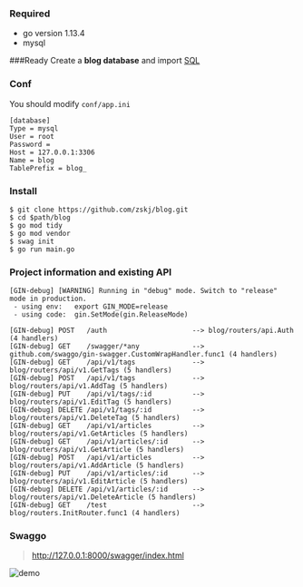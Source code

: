 ### Required
- go version 1.13.4
- mysql

###Ready
Create a **blog database** and import [SQL](https://github.com/zskj/blog/blob/master/docs/sql/blog.sql)

### Conf

You should modify `conf/app.ini`

```
[database]
Type = mysql
User = root
Password =
Host = 127.0.0.1:3306
Name = blog
TablePrefix = blog_
```
### Install
```
$ git clone https://github.com/zskj/blog.git
$ cd $path/blog
$ go mod tidy
$ go mod vendor
$ swag init
$ go run main.go
```
### Project information and existing API
```
[GIN-debug] [WARNING] Running in "debug" mode. Switch to "release" mode in production.
 - using env:   export GIN_MODE=release
 - using code:  gin.SetMode(gin.ReleaseMode)

[GIN-debug] POST   /auth                     --> blog/routers/api.Auth (4 handlers)
[GIN-debug] GET    /swagger/*any             --> github.com/swaggo/gin-swagger.CustomWrapHandler.func1 (4 handlers)
[GIN-debug] GET    /api/v1/tags              --> blog/routers/api/v1.GetTags (5 handlers)
[GIN-debug] POST   /api/v1/tags              --> blog/routers/api/v1.AddTag (5 handlers)
[GIN-debug] PUT    /api/v1/tags/:id          --> blog/routers/api/v1.EditTag (5 handlers)
[GIN-debug] DELETE /api/v1/tags/:id          --> blog/routers/api/v1.DeleteTag (5 handlers)
[GIN-debug] GET    /api/v1/articles          --> blog/routers/api/v1.GetArticles (5 handlers)
[GIN-debug] GET    /api/v1/articles/:id      --> blog/routers/api/v1.GetArticle (5 handlers)
[GIN-debug] POST   /api/v1/articles          --> blog/routers/api/v1.AddArticle (5 handlers)
[GIN-debug] PUT    /api/v1/articles/:id      --> blog/routers/api/v1.EditArticle (5 handlers)
[GIN-debug] DELETE /api/v1/articles/:id      --> blog/routers/api/v1.DeleteArticle (5 handlers)
[GIN-debug] GET    /test                     --> blog/routers.InitRouter.func1 (4 handlers)

```
### Swaggo

> http://127.0.0.1:8000/swagger/index.html

![demo](https://github.com/zskj/blog/blob/master/docs/screenshots/swagger.png)







